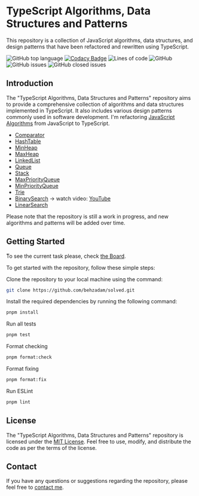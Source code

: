 # TypeScript Algorithms, Data Structures and Patterns

This repository is a collection of JavaScript algorithms, data structures, and design patterns that have been refactored and rewritten using TypeScript.

![GitHub top language](https://img.shields.io/github/languages/top/behzadam/solved)
[![Codacy Badge](https://app.codacy.com/project/badge/Grade/b6d0142c6cb448e28ea0dcc88d77b062)](https://app.codacy.com/gh/behzadam/solved/dashboard?utm_source=gh&utm_medium=referral&utm_content=&utm_campaign=Badge_grade)
![Lines of code](https://img.shields.io/tokei/lines/github/behzadam/solved)
![GitHub](https://img.shields.io/github/license/behzadam/solved)
![GitHub issues](https://img.shields.io/github/issues-raw/behzadam/solved)
![GitHub closed issues](https://img.shields.io/github/issues-closed-raw/behzadam/solved)

## Introduction

The "TypeScript Algorithms, Data Structures and Patterns" repository aims to provide a comprehensive collection of algorithms and data structures implemented in TypeScript. It also includes various design patterns commonly used in software development. I'm refactoring [JavaScript Algorithms](https://github.com/trekhleb/javascript-algorithms) from JavaScript to TypeScript.

- [Comparator](src/comparator/comparator.ts)
- [HashTable](src/hash-table/hash-table.ts)
- [MinHeap](src/heap/min-heap.ts)
- [MaxHeap](src/heap/max-heap.ts)
- [LinkedList](src/linked-list/linked-list.ts)
- [Queue](src/queue/queue.ts)
- [Stack](src/stack/stack.ts)
- [MaxPriorityQueue](src/priority-queue/max-priority-queue.ts)
- [MinPriorityQueue](src/priority-queue/min-priority-queue.ts)
- [Trie](src/trie/trie.ts)
- [BinarySearch](src/binary-search/binary-search.ts) -> watch video: [YouTube](https://www.youtube.com/watch?v=tE9yPJuE5aY&t=13s)
- [LinearSearch](src/linear-search/linear-search.ts)

Please note that the repository is still a work in progress, and new algorithms and patterns will be added over time.

## Getting Started

ُTo see the current task please, check [the Board](https://github.com/users/behzadam/projects/9).

To get started with the repository, follow these simple steps:

Clone the repository to your local machine using the command:

```bash
git clone https://github.com/behzadam/solved.git
```

Install the required dependencies by running the following command:

```bash
pnpm install
```

Run all tests

```bash
pnpm test
```

Format checking

```bash
pnpm format:check
```

Format fixing

```bash
pnpm format:fix
```

Run ESLint

```bash
pnpm lint
```

## License

The "TypeScript Algorithms, Data Structures and Patterns" repository is licensed under the [MIT License](https://opensource.org/licenses/MIT). Feel free to use, modify, and distribute the code as per the terms of the license.

## Contact

If you have any questions or suggestions regarding the repository, please feel free to [contact me](mailto:behzad.am@gmail.com).
